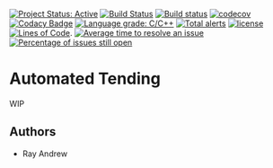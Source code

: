 [![Project Status: Active](http://www.repostatus.org/badges/latest/active.svg)](http://www.repostatus.org/#active)
[![Build Status](https://travis-ci.org/rayandrews/automated-tending.svg?branch=master)](https://travis-ci.org/rayandrews/automated-tending)
[![Build status](https://ci.appveyor.com/api/projects/status/b91s5ewtlqrcaxt7?svg=true)](https://ci.appveyor.com/project/rayandrew/automated-tending)
[![codecov](https://codecov.io/gh/rayandrews/automated-tending/branch/master/graph/badge.svg)](https://codecov.io/gh/rayandrews/automated-tending)
[![Codacy Badge](https://api.codacy.com/project/badge/Grade/5372072bd3b54354b845f272ed2ac7f6)](https://www.codacy.com/app/rayandrews/automated-tending?utm_source=github.com&amp;utm_medium=referral&amp;utm_content=rayandrews/automated-tending&amp;utm_campaign=Badge_Grade)
[![Language grade: C/C++](https://img.shields.io/lgtm/grade/cpp/g/rayandrews/automated-tending.svg?logo=lgtm&logoWidth=18)](https://lgtm.com/projects/g/rayandrews/automated-tending/context:cpp)
[![Total alerts](https://img.shields.io/lgtm/alerts/g/rayandrews/automated-tending.svg?logo=lgtm&logoWidth=18)](https://lgtm.com/projects/g/rayandrews/automated-tending/alerts/)
[![license](https://img.shields.io/badge/license-Unlicense-blue.svg)](https://github.com/rayandrews/automated-tending/blob/master/LICENSE)
[![Lines of Code](https://tokei.rs/b1/github/rayandrews/automated-tending)](https://github.com/Aaronepower/tokei).
[![Average time to resolve an issue](http://isitmaintained.com/badge/resolution/rayandrews/automated-tending.svg)](http://isitmaintained.com/project/rayandrews/automated-tending "Average time to resolve an issue")
[![Percentage of issues still open](http://isitmaintained.com/badge/open/rayandrews/automated-tending.svg)](http://isitmaintained.com/project/rayandrews/automated-tending "Percentage of issues still open")

# Automated Tending 

WIP

## Authors

- Ray Andrew
